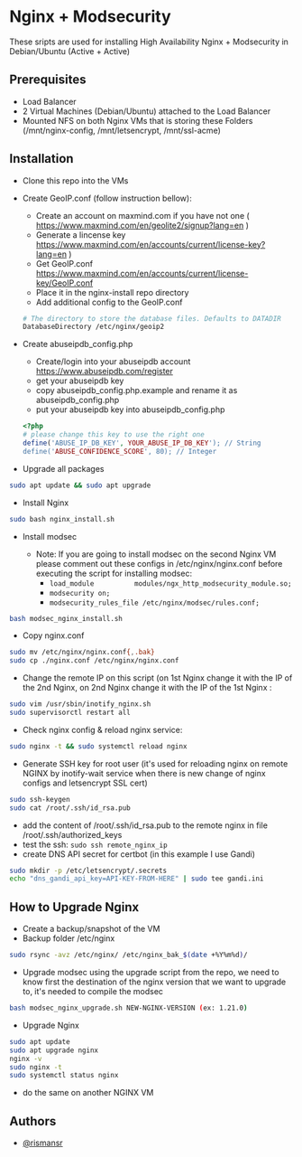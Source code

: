 
# Nginx + Modsecurity

These sripts are used for installing High Availability Nginx + Modsecurity in Debian/Ubuntu (Active + Active)

## Prerequisites

- Load Balancer
- 2 Virtual Machines (Debian/Ubuntu) attached to the Load Balancer
- Mounted NFS on both Nginx VMs that is storing these Folders (/mnt/nginx-config, /mnt/letsencrypt, /mnt/ssl-acme)

## Installation

- Clone this repo into the VMs
- Create GeoIP.conf (follow instruction bellow):
    - Create an account on maxmind.com if you have not one ( https://www.maxmind.com/en/geolite2/signup?lang=en )
    - Generate a lincense key https://www.maxmind.com/en/accounts/current/license-key?lang=en )
    - Get GeoIP.conf https://www.maxmind.com/en/accounts/current/license-key/GeoIP.conf
    - Place it in the nginx-install repo directory
    - Add additional config to the GeoIP.conf

    ```bash
    # The directory to store the database files. Defaults to DATADIR
    DatabaseDirectory /etc/nginx/geoip2
    ```

- Create abuseipdb_config.php
    - Create/login into your abuseipdb account https://www.abuseipdb.com/register
    - get your abuseipdb key
    - copy abuseipdb_config.php.example and rename it as abuseipdb_config.php
    - put your abuseipdb key into abuseipdb_config.php

    ```php
    <?php
    # please change this key to use the right one
    define('ABUSE_IP_DB_KEY', YOUR_ABUSE_IP_DB_KEY'); // String
    define('ABUSE_CONFIDENCE_SCORE', 80); // Integer
    ```

- Upgrade all packages

```bash
sudo apt update && sudo apt upgrade
```

- Install Nginx

```bash
sudo bash nginx_install.sh
```

- Install modsec

    - Note: If you are going to install modsec  on the second Nginx VM please comment out these configs in /etc/nginx/nginx.conf before executing the script for installing modsec:
        - `load_module          modules/ngx_http_modsecurity_module.so;`
        - `modsecurity on;`
        - ​`modsecurity_rules_file /etc/nginx/modsec/rules.conf;`

```bash
bash modsec_nginx_install.sh
```

- Copy nginx.conf

```bash
sudo mv /etc/nginx/nginx.conf{,.bak}
sudo cp ./nginx.conf /etc/nginx/nginx.conf
```

- Change the remote IP on this script (on 1st Nginx change it with the IP of the 2nd Nginx, on 2nd Nginx change it with the IP of the 1st Nginx :

```bash
sudo vim /usr/sbin/inotify_nginx.sh
sudo supervisorctl restart all
```

- Check nginx config & reload nginx service:

```bash
sudo nginx -t && sudo systemctl reload nginx
```

- Generate SSH key for root user (it's used for reloading nginx on remote NGINX by inotify-wait service when there is new change of nginx configs and letsencrypt SSL cert)

```bash
sudo ssh-keygen
sudo cat /root/.ssh/id_rsa.pub
```

- add the content of /root/.ssh/id_rsa.pub to the remote nginx in file /root/.ssh/authorized_keys
- test the ssh: `sudo ssh remote_nginx_ip`
- create DNS API secret for certbot (in this example I use Gandi)

```bash
sudo mkdir -p /etc/letsencrypt/.secrets
echo "dns_gandi_api_key=API-KEY-FROM-HERE" | sudo tee gandi.ini
```

## How to Upgrade Nginx

- Create a backup/snapshot of the VM
- Backup folder /etc/nginx

```bash
sudo rsync -avz /etc/nginx/ /etc/nginx_bak_$(date +%Y%m%d)/
```

- Upgrade modsec using the upgrade script from the repo, we need to know first the destination of the nginx version that we want to upgrade to, it's needed to compile the modsec

```bash
bash modsec_nginx_upgrade.sh NEW-NGINX-VERSION (ex: 1.21.0)
```

- Upgrade Nginx

```bash
sudo apt update
sudo apt upgrade nginx​​​​​​​
nginx -v
sudo nginx -t
sudo systemctl status nginx
```

- do the same on another NGINX VM

## Authors

- [@rismansr](https://www.github.com/rismansr)